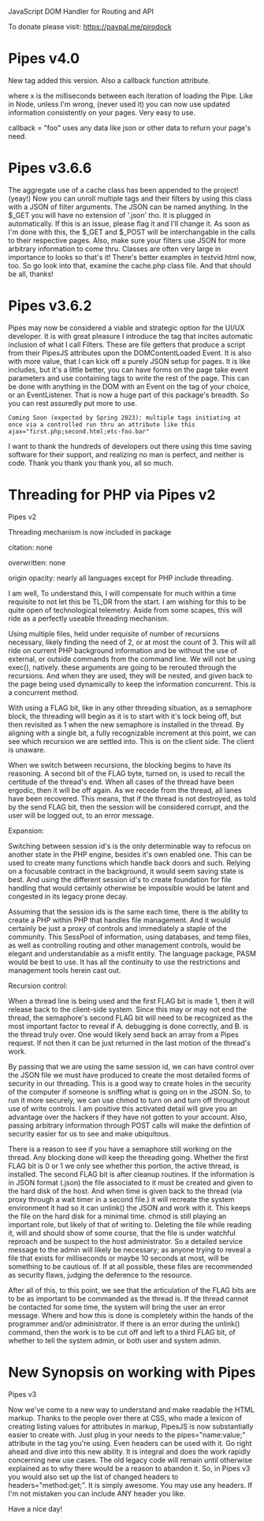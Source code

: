 
JavaScript DOM Handler for Routing and API

To donate please visit: https://paypal.me/pirodock

# Pipes v4.0

New tag added this version. Also a callback function attribute. 

<timed delay="x"> where x is the milliseconds between each iteration of loading the Pipe. Like in Node, unless I'm wrong, (never used it) you can now use updated information consistently on your pages. Very easy to use.

callback = "foo" uses any data like json or other data to refurn your page's need.
	

# Pipes v3.6.6

The aggregate use of a cache class has been appended to the project! (yeay!) Now you can unroll multiple <pipe> tags and their filters by using this class with a JSON of filter arguments. The JSON can be named anything. In the $_GET you will have no extension of '.json' tho. It is plugged in automatically. If this is an issue, please flag it and I'll change it. As soon as I'm done with this, the $_GET and $_POST will be interchangable in the calls to their respective pages. Also, make sure your filters use JSON for more arbitrary information to come thru. Classes are often very large in importance to looks so that's it! There's better examples in testvid.html now, too. So go look into that, examine the cache.php class file. And that should be all, thanks!

# Pipes v3.6.2



Pipes may now be considered a viable and strategic option for the UI/UX developer. It is with great pleasure I introduce the <pipe></pipe> tag that incites automatic inclusion of what I call Filters. These are file getters that produce a script from their PipesJS attributes upon the DOMContentLoaded Event. It is also with more value, that I can kick off a purely JSON setup for pages. It is like includes, but it's a little better, you can have forms on the page take event parameters and use containing tags to write the rest of the page. This can be done with anything in the DOM with an Event on the tag of your choice, or an EventListener. That is now a huge part of this package's breadth. So you can rest assuredly put more to use.

	Coming Soon (expected by Spring 2023): multiple tags initiating at once via a controlled run thru an attribute like this ajax="first.php;second.html;etc-foo.bar"

I want to thank the hundreds of developers out there using this time saving software for their support, and realizing no man is perfect, and neither is code. Thank you thank you thank you, all so much.

# Threading for PHP via Pipes v2

Pipes v2

Threading mechanism is now included in package

citation: none

overwritten: none

origin opacity: nearly all languages except for PHP include threading.

I am well, To understand this, I will compensate for much within a time requisite to not let this be TL;DR from the start. I am wishing for this to be quite open of technological telemetry. Aside from some scapes, this will ride as a perfectly useable threading mechanism.

Using multiple files, held under requisite of number of recursions necessary, likely finding the need of 2, or at most the count of 3. This will all ride on current PHP background information and be without the use of external, or outside commands from the command line. We will not be using exec(), natively. these arguments are going to be rerouted through the recursions. And when they are used, they will be nested, and given back to the page being used dynamically to keep the information concurrent. This is a concurrent method.

With using a FLAG bit, like in any other threading situation, as a semaphore block, the threading will begin as it is to start with it's lock being off, but then revisited as 1 when the new semaphore is installed in the thread. By aligning with a single bit, a fully recognizable increment at this point, we can see which recursion we are settled into. This is on the client side. The client is unaware.

When we switch between recursions, the blocking begins to have its reasoning. A second bit of the FLAG byte, turned on, is used to recall the certitude of the thread's end. When all cases of the thread have been ergodic, then it will be off again. As we recede from the thread, all lanes have been recovered. This means, that if the thread is not destroyed, as told by the send FLAG bit, then the session will be considered corrupt, and the user will be logged out, to an error message.

Expansion:

Switching between session id's is the only determinable way to refocus on another state in the PHP engine, besides it's own enabled one. This can be used to create many functions which handle back doors and such. Relying on a focusable contract in the background, it would seem saving state is best. And using the different session id's to create foundation for file handling that would certainly otherwise be impossible would be latent and congested in its legacy prone decay. 

Assuming that the session ids is the same each time, there is the ability to create a PHP within PHP that handles file management. And it would certainly be just a proxy of controls and immediately a staple of the community. This SessPool of information, using databases, and temp files, as well as controlling routing and other management controls, would be elegant and understandable as a misfit entity. The language package, PASM would be best to use. It has all the continuity to use the restrictions and management tools herein cast out.

Recursion control:

When a thread line is being used and the first FLAG bit is made 1, then it will release back to the client-side system. Since this may or may not end the thread, the semaphore's second FLAG bit will need to be recognized as the most important factor to reveal if A. debugging is done correctly, and B. is the thread truly over. One would likely send back an array from a Pipes request. If not then it can be just returned in the last motion of the thread's work.

By passing that we are using the same session id, we can have control over the JSON file we must have produced to create the most detailed forms of security in our threading. This is a good way to create holes in the security of the computer if someone is sniffing what is going on in the JSON. So, to run it more securely, we can use chmod to turn on and turn off throughout use of write controls. I am positive this activated detail will give you an advantage over the hackers if they have not gotten to your account. Also, passing arbitrary information through POST calls will make the defintion of security easier for us to see and make ubiquitous. 

There is a reason to see if you have a semaphore still working on the thread. Any blocking done will keep the threading going. Whether the first FLAG bit is 0 or 1 we only see whether this portion, the active thread, is installed. The second FLAG bit is after cleanup routines. If the information is in JSON format (.json) the file associated to it must be created and given to the hard disk of the host. And when time is given back to the thread (via proxy through a wait timer in a second file.) it will recreate the system environment it had so it can unlink() the JSON and work with it. This keeps the file on the hard disk for a minimal time. chmod is still playing an important role, but likely of that of writing to. Deleting the file while reading it, will and should show of some course, that the file is under watchful reproach and be suspect to the host administrator. So a detailed service message to the admin will likely be necessary; as anyone trying to reveal a file that exists for milliseconds or maybe 10 seconds at most, will be something to be cautious of. If at all possible, these files are recommended as security flaws, judging the deference to the resource.

After all of this, to this point, we see that the articulation of the FLAG bits are to be as important to be commanded as the thread is. If the thread cannot be contacted for some time, the system will bring the user an error message. Where and how this is done is completely within the hands of the programmer and/or administrator. If there is an error during the unlink() command, then the work is to be cut off and left to a third FLAG bit, of whether to tell the system admin, or both user and system admin. 

# New Synopsis on working with Pipes

Pipes v3

Now we've come to a new way to understand and make readable the HTML markup. Thanks to the people over there at CSS, who made a lexicon of creating listing values for attributes in markup, PipesJS is now substantially easier to create with. Just plug in your needs to the pipes="name:value;" attribute in the tag you're using. Even headers can be used with it. Go right ahead and dive into this new ability. It is integral and does the work rapidly concerning new use cases. The old legacy code will remain until otherwise explained as to why there would be a reason to abandon it. So, in Pipes v3 you would also set up the list of changed headers to headers="method:get;". It is simply awesome. You may use any headers. If I'm not mistaken you can include ANY header you like. 

Have a nice day!
